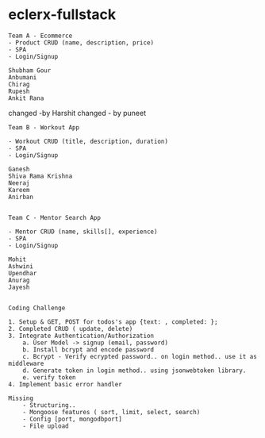 # eclerx-fullstack


    Team A - Ecommerce
    - Product CRUD (name, description, price)
    - SPA
    - Login/Signup

    Shubham Gour
    Anbumani
    Chirag
    Rupesh
    Ankit Rana
changed -by Harshit
changed - by puneet


    Team B - Workout App

    - Workout CRUD (title, description, duration)
    - SPA
    - Login/Signup

    Ganesh
    Shiva Rama Krishna
    Neeraj
    Kareem
    Anirban


    Team C - Mentor Search App

    - Mentor CRUD (name, skills[], experience)
    - SPA
    - Login/Signup

    Mohit
    Ashwini
    Upendhar
    Anurag
    Jayesh


    Coding Challenge

    1. Setup & GET, POST for todos's app {text: , completed: };
    2. Completed CRUD ( update, delete)
    3. Integrate Authentication/Authorization
        a. User Model -> signup (email, password)
        b. Install bcrypt and encode password
        c. Bcrypt - Verify ecrypted password.. on login method.. use it as middleware
        d. Generate token in login method.. using jsonwebtoken library.
        e. verify token
    4. Implement basic error handler

    Missing
        - Structuring.. 
        - Mongoose features ( sort, limit, select, search)
        - Config [port, mongodbport]
        - File upload
